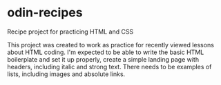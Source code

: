 # odin-recipes
Recipe project for practicing HTML and CSS

This project was created to work as practice for recently viewed lessons about HTML coding. I'm expected to be able to write the basic HTML boilerplate and set it up properly, create a simple landing page with headers, including italic and strong text. There needs to be examples of lists, including images and absolute links.